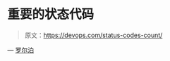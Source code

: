 # 重要的状态代码

> 原文：<https://devops.com/status-codes-count/>

— [罗尔泊](https://devops.com/author/breselman/)